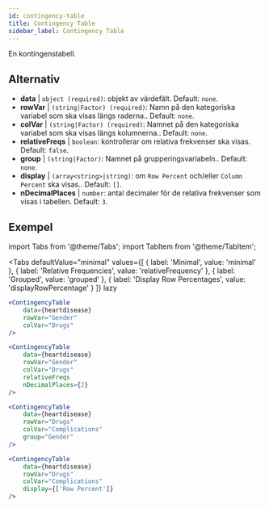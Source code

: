 ```yaml
---
id: contingency-table
title: Contingency Table
sidebar_label: Contingency Table
---
```


En kontingenstabell.

## Alternativ

* __data__ | `object (required)`: objekt av värdefält. Default: `none`.
* __rowVar__ | `(string|Factor) (required)`: Namn på den kategoriska variabel som ska visas längs raderna.. Default: `none`.
* __colVar__ | `(string|Factor) (required)`:  Namnet på den kategoriska variabel som ska visas längs kolumnerna.. Default: `none`.
* __relativeFreqs__ | `boolean`: kontrollerar om relativa frekvenser ska visas. Default: `false`.
* __group__ | `(string|Factor)`: Namnet på grupperingsvariabeln.. Default: `none`.
* __display__ | `(array<string>|string)`: om `Row Percent` och/eller `Column Percent` ska visas.. Default: `[]`.
* __nDecimalPlaces__ | `number`: antal decimaler för de relativa frekvenser som visas i tabellen. Default: `3`.


## Exempel


import Tabs from '@theme/Tabs';
import TabItem from '@theme/TabItem';

<Tabs
    defaultValue="minimal"
    values={[
        { label: 'Minimal', value: 'minimal' },
        { label: 'Relative Frequencies', value: 'relativeFrequency' },
        { label: 'Grouped', value: 'grouped' },
        { label: 'Display Row Percentages', value: 'displayRowPercentage' }
    ]}
    lazy
>

<TabItem value="minimal">

```jsx live
<ContingencyTable
    data={heartdisease} 
    rowVar="Gender"
    colVar="Drugs"
/>
```

</TabItem>

<TabItem value="relativeFrequency">

```jsx live
<ContingencyTable
    data={heartdisease} 
    rowVar="Gender"
    colVar="Drugs"
    relativeFreqs 
    nDecimalPlaces={2}
/>
```

</TabItem>

<TabItem value="grouped">

```jsx live
<ContingencyTable
    data={heartdisease} 
    rowVar="Drugs"
    colVar="Complications"
    group="Gender"
/>
```

</TabItem>

<TabItem value="displayRowPercentage">

```jsx live
<ContingencyTable
    data={heartdisease} 
    rowVar="Drugs"
    colVar="Complications"
    display={['Row Percent']}
/>
```

</TabItem>

</Tabs>
